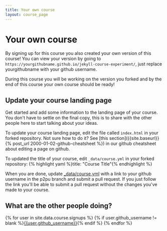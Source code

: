 ```yaml
---
title: Your own course
layout: course_page
---
```

# Your own course

By signing up for this course you also created your own version of this course! You can view your version by going to `https://yourgithubname.github.io/jekyll-course-experiment/`, just replace yourgithubname with your github username.

During this course you will be working on the version you forked and by the end of this course your own course should be ready!

## Update your course landing page

Get started and add some information to the landing page of your course. You don't have to settle on the final copy, this is to share with the other people here to start talking about your ideas.

To update your course landing page, edit the file called `index.html` in your forked repository. Not sure how to do it? See [this section]({{site.baseurl}}{% post_url 2000-01-02-github-cheatsheet %}) in our github cheatsheet about editing a page on github.

To updated the title of your course, edit `_data/course.yml` in your forked repository: {% highlight yaml %}title: "Course Title"{% endhighlight %}

When you are done, update [_data/course.yml]({{site.github.repository_url}}/edit/gh-pages/_data/course.yml) with a link to your github username in the p2pu branch and submit a pull request. If you just follow the link you'll be able to submit a pull request without the changes you've made to your course.

## What are the other people doing?

{% for user in site.data.course.signups %}
  {% if user.github_username != blank %}[{{user.github_username}}](http://{{user.github_username}}.github.io/jekyll-course-experiment/){% endif %}
{% endfor %}

